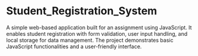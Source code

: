 # Student_Registration_System
A simple web-based application built for an assignment using JavaScript. It enables student registration with form validation, user input handling, and local storage for data management. The project demonstrates basic JavaScript functionalities and a user-friendly interface.

